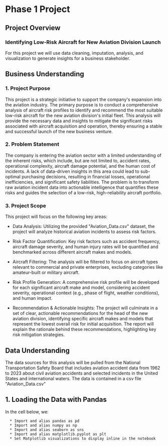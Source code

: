 # Phase 1 Project
## Project Overview
### Identifying Low-Risk Aircraft for New Aviation Division Launch
For this project we will use data cleaning, imputation, analysis, and visualization to generate insights for a business stakeholder.

## Business Understanding
### 1. Project Purpose
This project is a strategic initiative to support the company's expansion into the aviation industry. The primary purpose is to conduct a comprehensive analysis of aircraft risk profiles to identify and recommend the most suitable low-risk aircraft for the new aviation division's initial fleet. This analysis will provide the necessary data and insights to mitigate the significant risks associated with aircraft acquisition and operation, thereby ensuring a stable and successful launch of the new business venture.

### 2. Problem Statement
The company is entering the aviation sector with a limited understanding of the inherent risks, which include, but are not limited to, accident rates, operational complexity, aircraft damage potential, and the human cost of incidents. A lack of data-driven insights in this area could lead to sub-optimal purchasing decisions, resulting in financial losses, operational inefficiencies, and significant safety liabilities. The problem is to transform raw aviation incident data into actionable intelligence that quantifies these risks and guides the selection of a low-risk, high-reliability aircraft portfolio.

### 3. Project Scope
This project will focus on the following key areas:
 * Data Analysis: Utilizing the provided "Aviation_Data.csv" dataset, the project will analyze historical aviation incidents to assess risk factors.

* Risk Factor Quantification: Key risk factors such as accident frequency, aircraft damage severity, and human injury rates will be quantified and benchmarked across different aircraft makes and models.

 * Aircraft Filtering: The analysis will be filtered to focus on aircraft types relevant to commercial and private enterprises, excluding categories like amateur-built or military aircraft.

 * Risk Profile Generation: A comprehensive risk profile will be developed for each significant aircraft make and model, considering accident severity, operational context (e.g., phase of flight, weather conditions), and human impact.

 * Recommendation & Actionable Insights: The project will culminate in a set of clear, actionable recommendations for the head of the new aviation division, identifying specific aircraft makes and models that represent the lowest overall risk for initial acquisition. The report will explain the rationale behind these recommendations, highlighting key risk mitigation strategies.

## Data Understanding
The data sources for this analysis will be pulled from the National Transportation Safety Board that includes aviation accident data from 1962 to 2023 about civil aviation accidents and selected incidents in the United States and international waters. The data is contained in a csv file "Aviation_Data.csv"

## 1. Loading the Data with Pandas
In the cell below, we:

      * Import and alias pandas as pd
      * Import and alias numpy as np
      * Import and alias seaborn as sns
      * Import and alias matplotlib.pyplot as plt
      * Set Matplotlib visualizations to display inline in the notebook